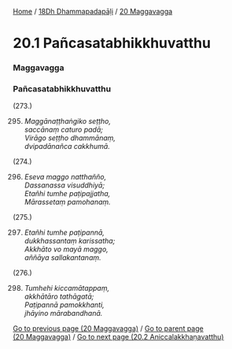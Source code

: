 
[Home](/) / [18Dh Dhammapadapāḷi](/tipitaka/18Dh.md) / [20 Maggavagga](/tipitaka/18Dh/20.md)

# 20.1 Pañcasatabhikkhuvatthu

### Maggavagga

### Pañcasatabhikkhuvatthu

(273.)

295. _Maggānaṭṭhaṅgiko seṭṭho,_  
_saccānaṃ caturo padā;_  
_Virāgo seṭṭho dhammānaṃ,_  
_dvipadānañca cakkhumā._  


(274.)

296. _Eseva maggo natthañño,_  
_Dassanassa visuddhiyā;_  
_Etañhi tumhe paṭipajjatha,_  
_Mārassetaṃ pamohanaṃ._  


(275.)

297. _Etañhi tumhe paṭipannā,_  
_dukkhassantaṃ karissatha;_  
_Akkhāto vo mayā maggo,_  
_aññāya sallakantanaṃ._  


(276.)

298. _Tumhehi kiccamātappaṃ,_  
_akkhātāro tathāgatā;_  
_Paṭipannā pamokkhanti,_  
_jhāyino mārabandhanā._  


[Go to previous page (20 Maggavagga)](/tipitaka/18Dh/20.md) / [Go to parent page (20 Maggavagga)](/tipitaka/18Dh/20.md) / [Go to next page (20.2 Aniccalakkhaṇavatthu)](/tipitaka/18Dh/20/20.2.md)


